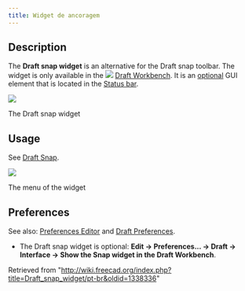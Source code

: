 ```yaml
---
title: Widget de ancoragem
---
```

## Description

The **Draft snap widget** is an alternative for the Draft snap toolbar. The widget is only available in the ![](/images/Workbench_Draft.svg) [Draft Workbench](/Draft_Workbench "Draft Workbench"). It is an [optional](#Preferences) GUI element that is located in the [Status bar](/Status_bar "Status bar").

![](/images/Draft_snap_widget_button.png)

The Draft snap widget

## Usage

See [Draft Snap](/Draft_Snap "Draft Snap").

![](/images/Draft_snap_widget_menu.png)

The menu of the widget

## Preferences

See also: [Preferences Editor](/Preferences_Editor "Preferences Editor") and [Draft Preferences](/Draft_Preferences "Draft Preferences").

* The Draft snap widget is optional: **Edit → Preferences... → Draft → Interface → Show the Snap widget in the Draft Workbench**.

Retrieved from "<http://wiki.freecad.org/index.php?title=Draft_snap_widget/pt-br&oldid=1338336>"